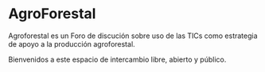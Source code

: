# AgroForestal

Agroforestal es un Foro de discución sobre uso de las TICs como estrategia de apoyo a la producción agroforestal. 

Bienvenidos a este espacio de intercambio libre, abierto y público.


